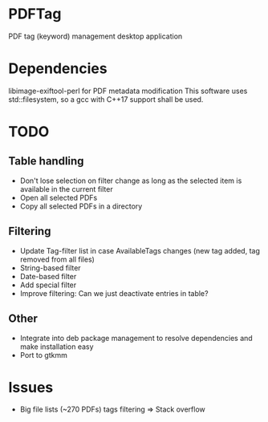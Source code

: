 # PDFTag
PDF tag (keyword) management desktop application

# Dependencies
libimage-exiftool-perl for PDF metadata modification
This software uses std::filesystem, so a gcc with C++17 support shall be used.

# TODO
## Table handling
* Don't lose selection on filter change as long as the selected item is available in the current filter
* Open all selected PDFs
* Copy all selected PDFs in a directory
## Filtering
* Update Tag-filter list in case AvailableTags changes (new tag added, tag removed from all files)
* String-based filter
* Date-based filter
* Add special filter <untagged>
* Improve filtering: Can we just deactivate entries in table?
## Other
* Integrate into deb package management to resolve dependencies and make installation easy
* Port to gtkmm

# Issues
* Big file lists (~270 PDFs) tags filtering => Stack overflow